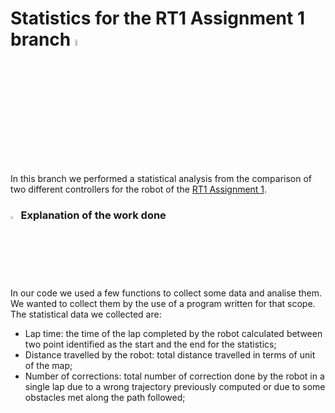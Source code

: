 # Statistics for the RT1 Assignment 1 branch <img src="https://user-images.githubusercontent.com/62358773/163468945-01c6131c-fc6b-434a-933d-4099714f7f17.png" width="5%" height="5%">

In this branch we performed a statistical analysis from the comparison of two different controllers for the robot of the [RT1 Assignment 1](https://github.com/mmatteo-hub/RT1_Assignment1).

### <img src="https://user-images.githubusercontent.com/62358773/163884096-27c17631-ff00-48f1-91bb-dfe8fac6384f.png" width="2.5%" height="2.5%"> Explanation of the work done
In our code we used a few functions to collect some data and analise them. We wanted to collect them by the use of a program written for that scope.
The statistical data we collected are:
* Lap time: the time of the lap completed by the robot calculated between two point identified as the start and the end for the statistics;
* Distance travelled by the robot: total distance travelled in terms of unit of the map;
* Number of corrections: total number of correction done by the robot in a single lap due to a wrong trajectory previously computed or due to some obstacles met along the path followed;
